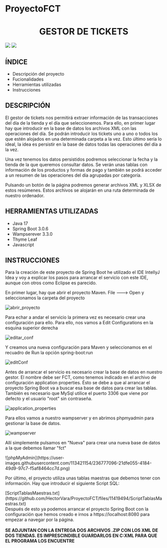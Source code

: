 # ProyectoFCT
<h1 align="center"> GESTOR DE TICKETS </h1>
 <p align="left">
   <img src="https://img.shields.io/badge/spring--boot-v3.0.6-green">
  <img src="https://img.shields.io/badge/Status-En%20desarrollo-yellowgreen">
 </p>
 <h2>ÍNDICE</h2>
 <ul>
  <li>Descripción del proyecto</li>
  <li>Fucionalidades</li>
  <li>Herramientas utilizadas</li>
  <li>Instrucciones</li>
 </ul>
 <h2>DESCRIPCIÓN</h2>
 <p>El gestor de tickets nos permitirá extraer información de las transacciones del día de la tienda y el día que seleccionemos. Para ello, en primer lugar hay que introducir en la base de datos los archivos XML con las operaciones del día. Se podrán introducir los tickets uno a uno o todos los que estén alojados en una determinada carpeta a la vez. Esto último sería lo ideal, la idea es persistir en la base de datos todas las operaciones del día a la vez.</p>
 <p>Una vez tenemos los datos persistidos podremos seleccionar la fecha y la tienda de la que queremos consultar datos. Se verán unas tablas con información de los productos y formas de pago y también se podrá acceder a un resumen de las operaciones del día agrupadas por categoría.</p>
 <p>Pulsando un botón de la página podremos generar archivos XML y XLSX de estos resúmenes. Estos archivos se alojarán en una ruta determinada de nuestro ordenador.</p>
 <h2>HERRAMIENTAS UTILIZADAS</h2>
 <ul>
  <li>Java 17</li>
  <li>Spring Boot 3.0.6</li>
  <li>Wampserever 3.3.0</li>
  <li>Thyme Leaf</li>
  <li>Javascript</li>
 </ul>
 <h2>INSTRUCCIONES</h2>
 <p>Para la creación de este proyecto de Spring Boot he utilizado el IDE IntellyJ Idea y voy a explicar los pasos para arrancar el servicio con este IDE, aunque con otros como Eclipse es parecido.</p>
 <p>En primer lugar, hay que abrir el proyecto Maven. File ---> Open y seleccionamos la carpeta del proyecto</p>

![abrir_proyecto](https://user-images.githubusercontent.com/113421154/236774899-fb01d3ef-2de4-4c8e-b793-0da45c43a723.png)


<p>Para echar a andar el servicio la primera vez es necesario crear una configuración para ello. Para ello, nos vamos a Edit Configurations en la esquina superior derecha</p>

![editar_conf](https://user-images.githubusercontent.com/113421154/236775307-0feb0827-4422-454d-babd-dac22cdc306b.png)



<p>Y creamos una nueva configuración para Maven y seleccionamos en el recuadro de Run la opción spring-boot:run</p>

![editConf](https://user-images.githubusercontent.com/113421154/236772765-b02251ab-35fd-4d4f-825e-5531c1850d17.gif)
<p>Antes de arrancar el servicio es necesario crear la base de datos en nuestro gestor. El nombre debe ser FCT, como tenemos indicado en el archivo de configuración application properties. Ésto se debe a que al arrancar el proyecto Spring Boot va a buscar esa base de datos para crear las tablas. También es necesario que MySql utilice el puerto 3306 que viene por defecto y el usuario "root" sin contraseña.</p>
<p>
  
  ![application_properties](https://user-images.githubusercontent.com/113421154/236778151-cfeb96af-71c1-4817-8956-cc18d54dab48.png)

 </p>
<p>Para ellos vamos a nuestro wampserver y en abrimos phpmyadmin para gestionar la base de datos.</p>
  
![wampserver](https://user-images.githubusercontent.com/113421154/236776449-e944d2ae-88cd-477a-8ec8-12f4a3caeae4.png)
<p>Allí simplemente pulsamos en "Nueva" para crear una nueva base de datos a la que debemos llamar "fct"</p>
  ![phpMyAdmin](https://user-images.githubusercontent.com/113421154/236777096-21dfe055-4184-49d9-97c7-f5af8464cc7d.png)
  
<p>Por último, el proyecto utiliza unas tablas maestras que debemos tener con información. Hay que introducir el siguiente Script SQL: </p>
[ScriptTablasMaestras.txt](https://github.com/HectorVara/ProyectoFCT/files/11419494/ScriptTablasMaestras.txt)<br>
Después de esto ya podemos arrancar el proyecto Spring Boot con la configuración que hemos creado e irnos a https://localhost:8080 para empezar a navegar por la página.<br><br>
<strong>SE ADJUNTAN CON LA ENTREGA DOS ARCHIVOS .ZIP CON LOS XML DE DOS TIENDAS. ES IMPRESCINDIBLE GUARDARLOS EN C:XML PARA QUE EL PROGRAMA LOS ENCUENTRE</strong>


